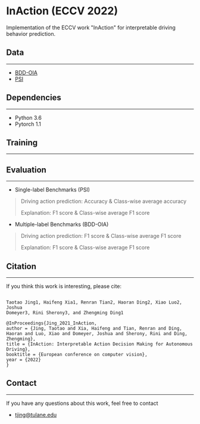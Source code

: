 # InAction (ECCV 2022)
Implementation of the ECCV work "InAction" for interpretable driving behavior prediction. 

## Data
---
- [BDD-OIA](https://twizwei.github.io/bddoia_project/)
- [PSI](http://situated-intent.net/pedestrian_dataset/)

## Dependencies
---
- Python 3.6
- Pytorch 1.1


## Training
---

## Evaluation
---

- Single-label Benchmarks (PSI)

> Driving action prediction: Accuracy \& Class-wise average accuracy
> 
> Explanation: F1 score \& Class-wise average F1 score


- Multiple-label Benchmarks (BDD-OIA)

> Driving action prediction: F1 score \& Class-wise average F1 score
> 
> Explanation: F1 score \& Class-wise average F1 score


## Citation
---
If you think this work is interesting, please cite:
```

Taotao Jing1, Haifeng Xia1, Renran Tian2, Haoran Ding2, Xiao Luo2, Joshua
Domeyer3, Rini Sherony3, and Zhengming Ding1

@InProceedings{Jing_2021_InAction,
author = {Jing, Taotao and Xia, Haifeng and Tian, Renran and Ding, Haoran and Luo, Xiao and Domeyer, Joshua and Sherony, Rini and Ding, Zhengming},
title = {InAction: Interpretable Action Decision Making for Autonomous Driving},
booktitle = {European conference on computer vision},
year = {2022}
}
```

## Contact
---
If you have any questions about this work, feel free to contact
- tjing@tulane.edu
